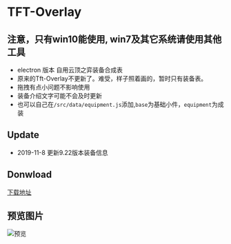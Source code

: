# TFT-Overlay

## 注意，只有win10能使用, win7及其它系统请使用其他工具

* electron 版本 自用云顶之弈装备合成表  
* 原来的Tft-Overlay不更新了。难受，样子照着画的，暂时只有装备表。 
* 拖拽有点小问题不影响使用  
* 装备介绍文字可能不会及时更新  
* 也可以自己在`/src/data/equipment.js`添加,`base`为基础小件，`equipment`为成装  

## Update
* 2019-11-8 更新9.22版本装备信息

## Donwload
[下载地址](https://github.com/Rxdey/tft-overlay/releases)

## 预览图片
![预览](http://ww1.sinaimg.cn/large/005O2C54gy1g7gvili3hlj30fc0fzgqi.jpg)
